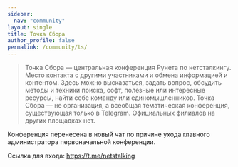 ```yaml
---
sidebar:
  nav: "community"
layout: single
title: Точка Сбора
author_profile: false
permalink: /community/ts/
---
```


> Точка Сбора — центральная конференция Рунета по нетсталкингу. Место контакта с другими участниками и обмена информацией и контентом. Здесь можно высказаться, задать вопрос, обсудить методы и техники поиска, софт, полезные или интересные ресурсы, найти себе команду или единомышленников.
> Точка Сбора — не организация, а всеобщая тематическая конференция, существующая только в Telegram. Официальных филиалов на других площадках нет.

Конференция перенесена в новый чат по причине ухода главного администратора первоначальной конференции.

Ссылка для входа: <https://t.me/netstalking>